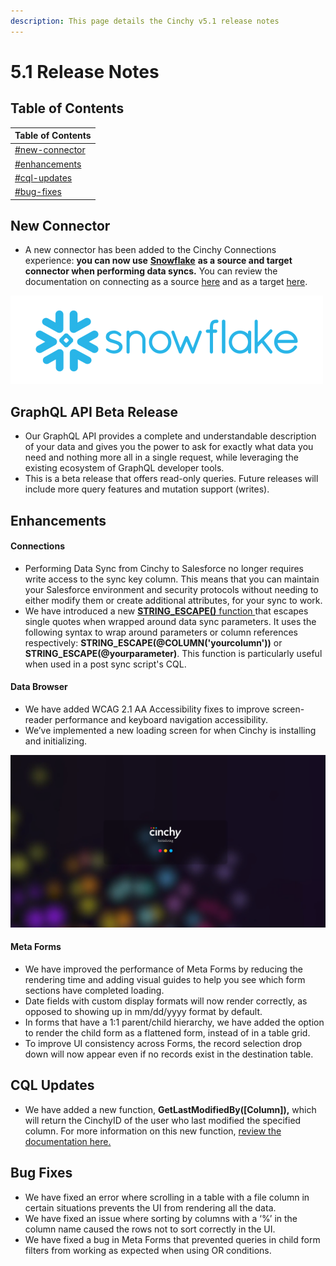 ```yaml
---
description: This page details the Cinchy v5.1 release notes
---
```


# 5.1 Release Notes

## Table of Contents

| Table of Contents                                              |
| -------------------------------------------------------------- |
| [#new-connector](5.1-release-notes.md#new-connector "mention") |
| [#enhancements](5.1-release-notes.md#enhancements "mention")   |
| [#cql-updates](5.1-release-notes.md#cql-updates "mention")     |
| [#bug-fixes](5.1-release-notes.md#bug-fixes "mention")         |

## New Connector

* A new connector has been added to the Cinchy Connections experience: **you can now use** [**Snowflake**](https://www.snowflake.com/) **as a source and target connector when performing data syncs.** You can review the documentation on connecting as a source [here](https://cli.docs.cinchy.com/builder-guide/configuring-a-data-sync/supported-data-sources/snowflake) and as a target [here](https://cli.docs.cinchy.com/builder-guide/configuring-a-data-sync/supported-sync-targets/snowflake-table).

![We have added Snowflake's data cloud as a connector for data syncs](<../../.gitbook/assets/image (287).png>)

## GraphQL API Beta Release <a href="#graphql-api-beta-release" id="graphql-api-beta-release"></a>

* Our GraphQL API provides a complete and understandable description of your data and gives you the power to ask for exactly what data you need and nothing more all in a single request, while leveraging the existing ecosystem of GraphQL developer tools.&#x20;
* This is a beta release that offers read-only queries. Future releases will include more query features and mutation support (writes).

## Enhancements

#### Connections

* Performing Data Sync from Cinchy to Salesforce no longer requires write access to the sync key column. This means that you can maintain your Salesforce environment and security protocols without needing to either modify them or create additional attributes, for your sync to work.
* We have introduced a new [**STRING\_ESCAPE()** function ](https://cli.docs.cinchy.com/builder-guide/configuring-a-data-sync/xml-config-reference/batch-data-sync-config/parameters/string-escape)that escapes single quotes when wrapped around data sync parameters. It uses the following syntax to wrap around parameters or column references respectively: **STRING\_ESCAPE(@COLUMN('yourcolumn'))** or **STRING\_ESCAPE(@yourparameter)**. This function is particularly useful when used in a post sync script's CQL.

#### Data Browser

* We have added WCAG 2.1 AA Accessibility fixes to improve screen-reader performance and keyboard navigation accessibility.
* We’ve implemented a new loading screen for when Cinchy is installing and initializing.

![New loading screen for install and initialization.](../../.gitbook/assets/5C8440AB-134C-4E4E-A6ED-68FE5E5A1EF4.png)

#### Meta Forms

* We have improved the performance of Meta Forms by reducing the rendering time and adding visual guides to help you see which form sections have completed loading.
* Date fields with custom display formats will now render correctly, as opposed to showing up in mm/dd/yyyy format by default.
* In forms that have a 1:1 parent/child hierarchy, we have added the option to render the child form as a flattened form, instead of in a table grid.
* To improve UI consistency across Forms, the record selection drop down will now appear even if no records exist in the destination table.

## CQL Updates

* We have added a new function, **GetLastModifiedBy(\[Column]),** which will return the CinchyID of the user who last modified the specified column. For more information on this new function, [review the documentation here.](https://cinchy.gitbook.io/cql/functions/cinchy-functions#getlastmodifiedby)

## Bug Fixes

* We have fixed an error where scrolling in a table with a file column in certain situations prevents the UI from rendering all the data.
* We have fixed an issue where sorting by columns with a ‘%’ in the column name caused the rows not to sort correctly in the UI.
* We have fixed a bug in Meta Forms that prevented queries in child form filters from working as expected when using OR conditions.
